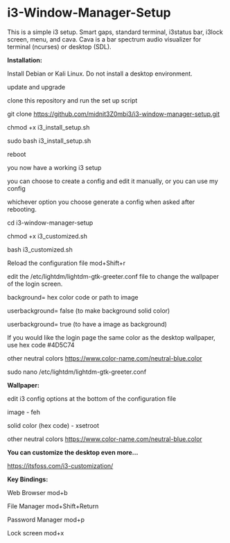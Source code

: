 # i3-Window-Manager-Setup

This is a simple i3 setup. Smart gaps, standard terminal, i3status bar, i3lock screen, menu, and cava. Cava is a bar spectrum audio visualizer for terminal (ncurses) or desktop (SDL).


**Installation:**

Install Debian or Kali Linux. Do not install a desktop environment.

update and upgrade

clone this repository and run the set up script

git clone https://github.com/midnit3Z0mbi3/i3-window-manager-setup.git

chmod +x i3_install_setup.sh

sudo bash i3_install_setup.sh

reboot

you now have a working i3 setup

you can choose to create a config and edit it manually, or you can use my config

whichever option you choose generate a config when asked after rebooting.

cd i3-window-manager-setup

chmod +x i3_customized.sh

bash i3_customized.sh

Reload the configuration file mod+Shift+r

edit the /etc/lightdm/lightdm-gtk-greeter.conf file to change the wallpaper of the login screen.

background= hex color code or path to image

userbackground= false (to make background solid color)

userbackground= true (to have a image as background)

If you would like the login page the same color as the desktop wallpaper, use hex code #4D5C74 

other neutral colors https://www.color-name.com/neutral-blue.color

sudo nano /etc/lightdm/lightdm-gtk-greeter.conf

**Wallpaper:**

edit i3 config options at the bottom of the configuration file

image - feh

solid color (hex code) - xsetroot

other neutral colors https://www.color-name.com/neutral-blue.color

**You can customize the desktop even more...**

https://itsfoss.com/i3-customization/

**Key Bindings:**

Web Browser mod+b

File Manager mod+Shift+Return  

Password Manager mod+p  

Lock screen mod+x 

